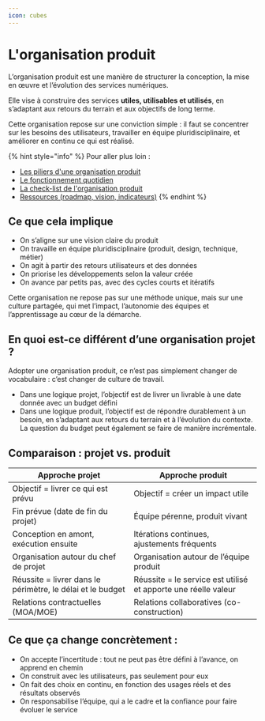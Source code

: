 ```yaml
---
icon: cubes
---
```


# L'organisation produit

L’organisation produit est une manière de structurer la conception, la mise en œuvre et l’évolution des services numériques.

Elle vise à construire des services **utiles, utilisables et utilisés**, en s’adaptant aux retours du terrain et aux objectifs de long terme.

Cette organisation repose sur une conviction simple : il faut se concentrer sur les besoins des utilisateurs, travailler en équipe pluridisciplinaire, et améliorer en continu ce qui est réalisé.

{% hint style="info" %}
Pour aller plus loin :

* [Les piliers d'une organisation produit](../les-piliers-dune-organisation-produit.md)
* [Le fonctionnement quotidien](le-fonctionnement-quotidien.md)
* [La check-list de l'organisation produit](la-check-list-de-lorganisation-produit.md)
* [Ressources (roadmap, vision, indicateurs)](broken-reference)
{% endhint %}

## Ce que cela implique

* On s’aligne sur une vision claire du produit
* On travaille en équipe pluridisciplinaire (produit, design, technique, métier)
* On agit à partir des retours utilisateurs et des données
* On priorise les développements selon la valeur créée
* On avance par petits pas, avec des cycles courts et itératifs

Cette organisation ne repose pas sur une méthode unique, mais sur une culture partagée, qui met l’impact, l’autonomie des équipes et l’apprentissage au cœur de la démarche.

## En quoi est-ce différent d’une organisation projet ?

Adopter une organisation produit, ce n’est pas simplement changer de vocabulaire : c’est changer de culture de travail.

* Dans une logique projet, l’objectif est de livrer un livrable à une date donnée avec un budget défini
* Dans une logique produit, l’objectif est de répondre durablement à un besoin, en s’adaptant aux retours du terrain et à l’évolution du contexte. La question du budget peut également se faire de manière incrémentale.

## **Comparaison : projet vs. produit**

| Approche projet                                            | Approche produit                                               |
| ---------------------------------------------------------- | -------------------------------------------------------------- |
| Objectif = livrer ce qui est prévu                         | Objectif = créer un impact utile                               |
| Fin prévue (date de fin du projet)                         | Équipe pérenne, produit vivant                                 |
| Conception en amont, exécution ensuite                     | Itérations continues, ajustements fréquents                    |
| Organisation autour du chef de projet                      | Organisation autour de l’équipe produit                        |
| Réussite = livrer dans le périmètre, le délai et le budget | Réussite = le service est utilisé et apporte une réelle valeur |
| Relations contractuelles (MOA/MOE)                         | Relations collaboratives (co-construction)                     |

## Ce que ça change concrètement :

* On accepte l’incertitude : tout ne peut pas être défini à l’avance, on apprend en chemin
* On construit avec les utilisateurs, pas seulement pour eux
* On fait des choix en continu, en fonction des usages réels et des résultats observés
* On responsabilise l’équipe, qui a le cadre et la confiance pour faire évoluer le service
